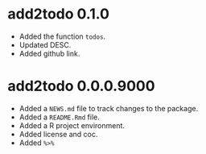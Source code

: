 # add2todo 0.1.0

* Added the function `todos`.
* Updated DESC.
* Added github link.

# add2todo 0.0.0.9000

* Added a `NEWS.md` file to track changes to the package.
* Added a `README.Rmd` file.
* Added a R project environment.
* Added license and coc.
* Added `%>%`
